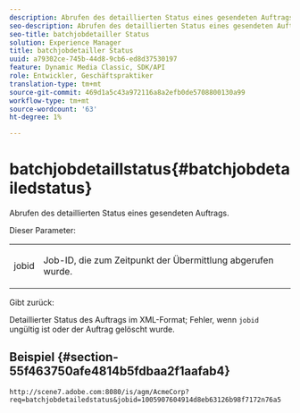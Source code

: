 ```yaml
---
description: Abrufen des detaillierten Status eines gesendeten Auftrags.
seo-description: Abrufen des detaillierten Status eines gesendeten Auftrags.
seo-title: batchjobdetailler Status
solution: Experience Manager
title: batchjobdetailler Status
uuid: a79302ce-745b-44d8-9cb6-ed8d37530197
feature: Dynamic Media Classic, SDK/API
role: Entwickler, Geschäftspraktiker
translation-type: tm+mt
source-git-commit: 469d1a5c43a972116a8a2efb0de5708800130a99
workflow-type: tm+mt
source-wordcount: '63'
ht-degree: 1%

---
```



# batchjobdetaillstatus{#batchjobdetailedstatus}

Abrufen des detaillierten Status eines gesendeten Auftrags.

Dieser Parameter:

<table id="simpletable_9C379451927C4058834640377C0BD7A0"> 
 <tr class="strow"> 
  <td class="stentry"> <p> <span class="codeph"> jobid  </span> </p> </td> 
  <td class="stentry"> <p>Job-ID, die zum Zeitpunkt der Übermittlung abgerufen wurde. </p> </td> 
 </tr> 
</table>

Gibt zurück:

Detaillierter Status des Auftrags im XML-Format; Fehler, wenn `jobid` ungültig ist oder der Auftrag gelöscht wurde.

## Beispiel {#section-55f463750afe4814b5fdbaa2f1aafab4}

`http://scene7.adobe.com:8080/is/agm/AcmeCorp?req=batchjobdetailedstatus&jobid=1005907604914d8eb63126b98f7172n76a5`
